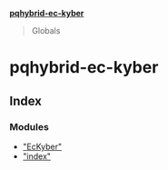 **[pqhybrid-ec-kyber](README.md)**

> Globals

# pqhybrid-ec-kyber

## Index

### Modules

* ["EcKyber"](modules/_eckyber_.md)
* ["index"](modules/_index_.md)
